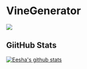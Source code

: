 # VineGenerator

<!-- SHIELDS -->

![](https://img.shields.io/badge/<Code>-<Python>-informational?style=flat&logo=<LOGO_NAME>&logoColor=white&color=2bbc8a)

<!-- GITHUB STATS -->
## GiitHub Stats
[![Eesha's github stats](https://github-readme-stats.vercel.app/api?username=eeshaarabhavi&count_private=true&show_icons=true&theme=radical)](https://github.com/eeshaarabhavi/github-readme-stats)



